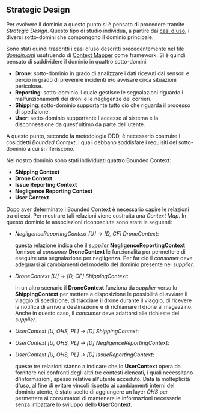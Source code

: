 ## Strategic Design

Per evolvere il dominio a questo punto si è pensato di procedere tramite _Strategic Design_.
Questo tipo di studio individua, a partire dai [casi d'uso](../useCases), i diversi 
sotto-domini che compongono il dominio principale.

Sono stati quindi trascritti i casi d'uso descritti precedentemente nel file
[_domain.cml_](https://raw.githubusercontent.com/mirko-felice/DroneSecurity/master/user-application/src/main/cml/domain.cml)
usufruendo di [Context Mapper](https://contextmapper.org/) come framework.
Si è quindi pensato di suddividere il dominio in quattro sotto-domini:
* **Drone**: sotto-dominio in grado di analizzare i dati ricevuti dai sensori
e perciò in grado di prevenire incidenti e/o avvisare circa situazioni pericolose.
* **Reporting**: sotto-dominio il quale gestisce le segnalazioni riguardo i malfunzionamenti 
dei droni e le negligenze dei corrieri.
* **Shipping**: sotto-dominio supportante tutto ciò che riguarda il processo di spedizione.
* **User**: sotto-dominio supportante l'accesso al sistema e la disconnessione da quest'ultimo 
da parte dell'utente.

A questo punto, secondo la metodologia DDD, è necessario costruire i cosiddetti _Bounded Context_,
i quali debbano soddisfare i requisiti del sotto-dominio a cui si riferiscono.

Nel nostro dominio sono stati individuati quattro Bounded Context:
* **Shipping Context**
* **Drone Context**
* **Issue Reporting Context**
* **Negligence Reporting Context**
* **User Context**

Dopo aver determinato i Bounded Context è necessario capire le relazioni tra di essi.
Per mostrare tali relazioni viene costruita una _Context Map_.
In questo dominio le associazioni riconosciute sono state le seguenti:
* _NegligenceReportingContext [U] -> [D, CF] DroneContext_:

  questa relazione indica che il _supplier_ **NegligenceReportingContext** fornisce al _consumer_ **DroneContext** le 
funzionalità per permettere di eseguire una segnalazione per negligenza.
Per far ciò il _consumer_ deve adeguarsi ai cambiamenti del modello del dominio presente nel _supplier_.
* _DroneContext [U] -> [D, CF] ShippingContext_:

  in un altro scenario il **DroneContext** funziona da _supplier_ verso lo **ShippingContext** per mettere a 
disposizione le possibilità di avviare il viaggio di spedizione, di tracciare il drone durante il 
viaggio, di ricevere la notifica di arrivo a destinazione e di richiamare il drone al magazzino.
Anche in questo caso, il _consumer_ deve adattarsi alle richieste del _supplier_.

* _UserContext [U, OHS, PL] -> [D] ShippingContext_:
* _UserContext [U, OHS, PL] -> [D] NegligenceReportingContext_:
* _UserContext [U, OHS, PL] -> [D] IssueReportingContext_:

  queste tre relazioni stanno a indicare che lo **UserContext** opera da fornitore nei confronti
degli altri tre contesti elencati, i quali necessitano d'informazioni, spesso relative all'utente
acceduto. Data la molteplicità d'uso, al fine di evitare vincoli rispetto ai cambiamenti interni 
del dominio utente, è stato scelto di aggiungere un layer _OHS_ per permettere ai consumatori
di mantenere le informazioni necessarie senza impattare lo sviluppo dello **UserContext**.
 